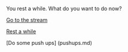 You rest a while. What do you want to do now?

[Go to the stream](../stream/stream.md)

[Rest a while](rested.md)

[Do some push ups] (pushups.md)
